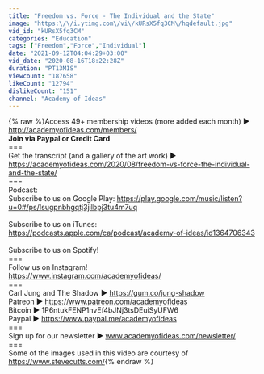 ```yaml
---
title: "Freedom vs. Force - The Individual and the State"
image: "https:\/\/i.ytimg.com\/vi\/kURsX5fq3CM\/hqdefault.jpg"
vid_id: "kURsX5fq3CM"
categories: "Education"
tags: ["Freedom","Force","Individual"]
date: "2021-09-12T04:04:29+03:00"
vid_date: "2020-08-16T18:22:28Z"
duration: "PT13M1S"
viewcount: "187658"
likeCount: "12794"
dislikeCount: "151"
channel: "Academy of Ideas"
---
```

{% raw %}Access 49+ membership videos (more added each month) ► <a rel="nofollow" target="blank" href="http://academyofideas.com/members/">http://academyofideas.com/members/</a><br />**Join via Paypal or Credit Card**<br />===<br />Get the transcript (and a gallery of the art work) ► <a rel="nofollow" target="blank" href="https://academyofideas.com/2020/08/freedom-vs-force-the-individual-and-the-state/">https://academyofideas.com/2020/08/freedom-vs-force-the-individual-and-the-state/</a><br />===<br />Podcast:<br />Subscribe to us on Google Play: <a rel="nofollow" target="blank" href="https://play.google.com/music/listen?u=0#/ps/Isugpnbhgqtj3jilbpj3tu4m7uq">https://play.google.com/music/listen?u=0#/ps/Isugpnbhgqtj3jilbpj3tu4m7uq</a><br /><br />Subscribe to us on iTunes: <a rel="nofollow" target="blank" href="https://podcasts.apple.com/ca/podcast/academy-of-ideas/id1364706343">https://podcasts.apple.com/ca/podcast/academy-of-ideas/id1364706343</a><br /><br />Subscribe to us on Spotify!<br />===<br />Follow us on Instagram!<br /><a rel="nofollow" target="blank" href="https://www.instagram.com/academyofideas/">https://www.instagram.com/academyofideas/</a><br />===<br />Carl Jung and The Shadow ► <a rel="nofollow" target="blank" href="https://gum.co/jung-shadow">https://gum.co/jung-shadow</a><br />Patreon ► <a rel="nofollow" target="blank" href="https://www.patreon.com/academyofideas">https://www.patreon.com/academyofideas</a><br />Bitcoin ► 1P6ntukFENP1nvEf4bJNj3tsDEuiSyUFW6 <br />Paypal ► <a rel="nofollow" target="blank" href="https://www.paypal.me/academyofideas">https://www.paypal.me/academyofideas</a><br />===<br />Sign up for our newsletter ► www.academyofideas.com/newsletter/<br />===<br />Some of the images used in this video are courtesy of <a rel="nofollow" target="blank" href="https://www.stevecutts.com/">https://www.stevecutts.com/</a>{% endraw %}
